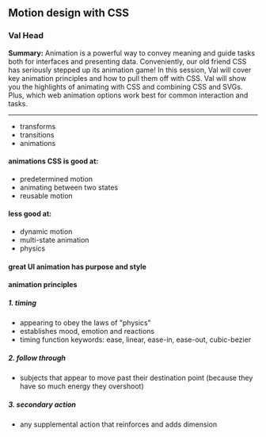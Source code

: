 ## Motion design with CSS

### Val Head

__Summary:__
Animation is a powerful way to convey meaning and guide tasks both for interfaces and presenting data. Conveniently, our old friend CSS has seriously stepped up its animation game! In this session, Val will cover key animation principles and how to pull them off with CSS. Val will show you the highlights of animating with CSS and combining CSS and SVGs. Plus, which web animation options work best for common interaction and tasks.

---

* transforms
* transitions
* animations

#### animations CSS is good at:

* predetermined motion
* animating between two states
* reusable motion

#### less good at:

* dynamic motion
* multi-state animation
* physics

#### great UI animation has __purpose__ and __style__

#### animation principles

##### 1. timing

* appearing to obey the laws of "physics"
* establishes mood, emotion and reactions
* timing function keywords: ease, linear, ease-in, ease-out, cubic-bezier

##### 2. follow through

* subjects that appear to move past their destination point (because they have so much energy they overshoot)

##### 3. secondary action

* any supplemental action that reinforces and adds dimension
